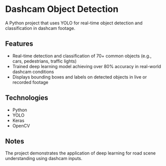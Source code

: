 # Dashcam Object Detection

A Python project that uses YOLO for real-time object detection and classification in dashcam footage.

## Features
- Real-time detection and classification of 70+ common objects (e.g., cars, pedestrians, traffic lights)
- Trained deep learning model achieving over 80% accuracy in real-world dashcam conditions
- Displays bounding boxes and labels on detected objects in live or recorded footage

## Technologies
- Python
- YOLO
- Keras
- OpenCV

## Notes
The project demonstrates the application of deep learning for road scene understanding using dashcam inputs.
